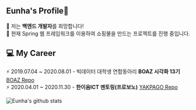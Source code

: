 Eunha's Profile🤪   
------------------------------------------  
🌱 저는 **백엔드 개발자**를 희망합니다!    
🌱 현재 Spring 웹 프레임워크를 이용하여 쇼핑몰을 만드는 프로젝트를 진행 중입니다.    

💻 My Career  
------------------  
⚡ 2019.07.04 ~ 2020.08.01 - 빅데이터 대학생 연합동아리 **BOAZ 시각화 13기** [BOAZ Repo](https://github.com/EunhaKyeong/BOAZ)  
⚡ 2020.04.01 ~ 2020.11.30 - **한이음ICT 멘토링(프로보노)** [YAKPAGO Repo](https://github.com/EunhaKyeong/Yakpago)  

![Eunha's github stats](https://github-readme-stats.vercel.app/api?username=EunhaKyeong&show_icons=true&theme=gruvbox)

<!--
**EunhaKyeong/EunhaKyeong** is a ✨ _special_ ✨ repository because its `README.md` (this file) appears on your GitHub profile.

Here are some ideas to get you started:

- 🔭 I’m currently working on ...
- 🌱 I’m currently learning ...
- 👯 I’m looking to collaborate on ...
- 🤔 I’m looking for help with ...
- 💬 Ask me about ...
- 📫 How to reach me: ...
- 😄 Pronouns: ...
- ⚡ Fun fact: ...
-->

